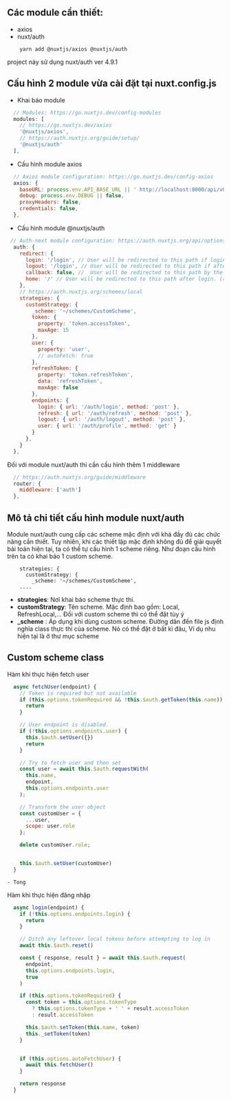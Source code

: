 ## Các module cần thiết:
 - axios 
 - nuxt/auth

```
    yarn add @nuxtjs/axios @nuxtjs/auth
```

project này sử dụng nuxt/auth ver 4.9.1

## Cấu hình 2 module vừa cài đặt tại **nuxt.config.js**

 - Khai báo module

```javascript
  // Modules: https://go.nuxtjs.dev/config-modules
  modules: [
    // https://go.nuxtjs.dev/axios
    '@nuxtjs/axios',
    // https://auth.nuxtjs.org/guide/setup/
    '@nuxtjs/auth'
  ],
```

 - Cấu hình module axios

```javascript
  // Axios module configuration: https://go.nuxtjs.dev/config-axios
  axios: {
    baseURL: process.env.API_BASE_URL || ' http://localhost:8000/api/v0',
    debug: process.env.DEBUG || false,
    proxyHeaders: false,
    credentials: false,
  },
```

 - Cấu hình module @nuxtjs/auth

```javascript
 // Auth-next module configuration: https://auth.nuxtjs.org/api/options
  auth: {
    redirect: {
      login: '/login', // User will be redirected to this path if login is required.
      logout: '/login', // User will be redirected to this path if after logout, current route is protected.
      callback: false, //  User will be redirected to this path by the identity provider after login. (Should match configured Allowed Callback URLs (or similar setting) in your app/client with the identity provider)
      home: '/' // User will be redirected to this path after login. (rewriteRedirects will rewrite this path)
    },
    // https://auth.nuxtjs.org/schemes/local
    strategies: {
      customStrategy: {
        _scheme: '~/schemes/CustomScheme',
        token: {
          property: 'token.accessToken',
          maxAge: 15
        },
        user: {
          property: 'user',
          // autoFetch: true
        },
        refreshToken: {
          property: 'token.refreshToken',
          data: 'refreshToken',
          maxAge: false
        },
        endpoints: {
          login: { url: '/auth/login', method: 'post' },
          refresh: { url: '/auth/refresh', method: 'post' },
          logout: { url: '/auth/logout', method: 'post' },
          user: { url: '/auth/profile', method: 'get' }
        }
      },
    }
  },
```

Đối với module nuxt/auth thì cần cấu hình thêm 1 middleware

```javascript
  // https://auth.nuxtjs.org/guide/middleware
  router: {
    middleware: ['auth']
  },
```

## Mô tả chi tiết cấu hình module nuxt/auth

Module nuxt/auth cung cấp các scheme mặc định với khá đầy đủ các chức năng cần thiết. Tuy nhiên, khi các thiết lập mặc định không đủ để giải quyết bài toán hiện tại, ta có thể tự cấu hình 1 scheme riêng. Như đoạn cấu hình trên ta có khai báo 1 custom scheme.

```
    strategies: {
      customStrategy: {
        _scheme: '~/schemes/CustomScheme',
    ....
```

 - **strategies**: Nơi khai báo scheme thực thi. 
 - **customStrategy**: Tên scheme. Mặc định bao gồm: Local, RefreshLocal,... Đối với custom scheme thì có thể đặt tùy ý
 - **_scheme** : Áp dụng khi dùng custom scheme. Đường dãn đến file js định nghĩa class thực thi của scheme. Nó có thể đặt ở bất kì đâu, Ví dụ nhu hiện tại là ở  thư mục scheme

 ## Custom scheme class

Hàm khi thực hiện fetch user

``` javascript
  async fetchUser(endpoint) {
    // Token is required but not available
    if (this.options.tokenRequired && !this.$auth.getToken(this.name)) {
      return
    }

    // User endpoint is disabled.
    if (!this.options.endpoints.user) {
      this.$auth.setUser({})
      return
    }

    // Try to fetch user and then set
    const user = await this.$auth.requestWith(
      this.name,
      endpoint,
      this.options.endpoints.user
    );

    // Transform the user object
    const customUser = {
      ...user,
      scope: user.role
    };

    delete customUser.role;


    this.$auth.setUser(customUser)
  }
```
    - Tong


Hàm khi thực hiện đăng nhập

``` javascript
  async login(endpoint) {
    if (!this.options.endpoints.login) {
      return
    }

    // Ditch any leftover local tokens before attempting to log in
    await this.$auth.reset()

    const { response, result } = await this.$auth.request(
      endpoint,
      this.options.endpoints.login,
      true
    )

    if (this.options.tokenRequired) {
      const token = this.options.tokenType
        ? this.options.tokenType + ' ' + result.accessToken
        : result.accessToken

      this.$auth.setToken(this.name, token)
      this._setToken(token)
    }


    if (this.options.autoFetchUser) {
      await this.fetchUser()
    }

    return response
  }
```
